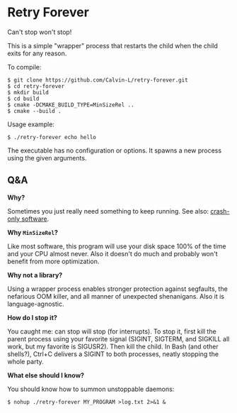 # Retry Forever

Can't stop won't stop!

This is a simple "wrapper" process that restarts the child when the child exits
for any reason.

To compile:

    $ git clone https://github.com/Calvin-L/retry-forever.git
    $ cd retry-forever
    $ mkdir build
    $ cd build
    $ cmake -DCMAKE_BUILD_TYPE=MinSizeRel ..
    $ cmake --build .

Usage example:

    $ ./retry-forever echo hello

The executable has no configuration or options.  It spawns a new process using
the given arguments.

## Q&A

**Why?**

Sometimes you just really need something to keep running.  See also:
[crash-only software](https://en.wikipedia.org/wiki/Crash-only_software).

**Why `MinSizeRel`?**

Like most software, this program will use your disk space 100% of the time and
your CPU almost never.  Also it doesn't do much and probably won't benefit from
more optimization.

**Why not a library?**

Using a wrapper process enables stronger protection against segfaults, the
nefarious OOM killer, and all manner of unexpected shenanigans.  Also it is
language-agnostic.

**How do I stop it?**

You caught me: can stop will stop (for interrupts).  To stop it, first kill the
parent process using your favorite signal (SIGINT, SIGTERM, and SIGKILL all
work, but my favorite is SIGUSR2).  Then kill the child.  In Bash (and other
shells?), Ctrl+C delivers a SIGINT to both processes, neatly stopping
the whole party.

**What else should I know?**

You should know how to summon unstoppable daemons:

    $ nohup ./retry-forever MY_PROGRAM >log.txt 2>&1 &
